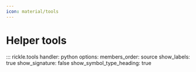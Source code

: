```yaml
---
icon: material/tools
---
```


# Helper tools

::: rickle.tools
    handler: python
    options:
      members_order: source
      show_labels: true
      show_signature: false
      show_symbol_type_heading: true
